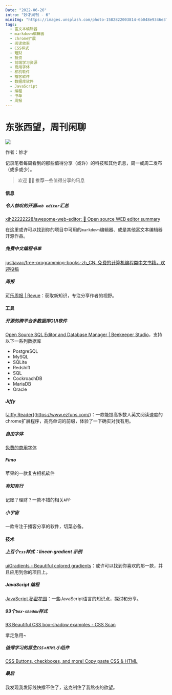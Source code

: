 ```yaml
---
Date: "2022-06-26"
intro: "妙才周刊 - 6"
miniImg: "https://images.unsplash.com/photo-1582822003814-6b048e9346e3?crop=entropy&cs=tinysrgb&fit=max&fm=jpg&ixid=MnwxNjUyNjZ8MHwxfHJhbmRvbXx8fHx8fHx8fDE2NTYzNDI2NTU&ixlib=rb-1.2.1&q=80&w=400"
tags:
  - 富文本编辑器
  - markdown编辑器
  - chrome扩展
  - 阅读效率
  - CSS样式
  - 理财
  - 投资
  - 前端学习资源
  - 商用字体
  - 相机软件
  - 播客软件
  - 数据库软件	
  - JavaScript
  - 编程
  - 书单
  - 周报
---
```


# 东张西望，周刊闲聊

![](https://images.unsplash.com/photo-1582822003814-6b048e9346e3?crop=entropy&cs=tinysrgb&fit=max&fm=jpg&ixid=MnwxNjUyNjZ8MHwxfHJhbmRvbXx8fHx8fHx8fDE2NTYzNDI2NTU&ixlib=rb-1.2.1&q=80&w=1080)



作者：妙才



记录笔者每周看到的那些值得分享（或许）的科技和其他讯息，周一或周二发布（或多或少）。

> 欢迎 👏🏻 推荐一些值得分享的讯息



#### 信息

##### 令人惊叹的开源`web editor`汇总

[xjh22222228/awesome-web-editor: 🔨 Open source WEB editor summary](https://github.com/xjh22222228/awesome-web-editor#Markdown-editor)

在这里或许可以找到你的项目中可用的`markdown`编辑器、或是其他富文本编辑器开源作品。



##### 免费中文编程书单

[justjavac/free-programming-books-zh_CN: 免费的计算机编程类中文书籍，欢迎投稿](https://github.com/justjavac/free-programming-books-zh_CN)



##### 周报

[可乐周报 | Revue](about:blank#blocked)：获取新知识，专注分享作者的视野。



#### 工具

##### 开源的跨平台多数据库GUI软件

[Open Source SQL Editor and Database Manager | Beekeeper Studio](https://www.beekeeperstudio.io/)，支持以下一系列数据库

- PostgreSQL
- MySQL
- SQLite
- Redshift
- SQL
- CockroachDB
- MariaDB
- Oracle




##### Jiffy

[[Jiffy Reader](https://www.jiffyreader.com/)](https://www.ezfuns.com/)：一款能提高多数人英文阅读速度的chrome扩展程序，高亮单词的前缀，体验了一下确实对我有用。



##### 自由字体

[免费的商用字体](https://ziyouziti.com/)



##### Fimo

苹果的一款复古相机软件



##### 有知有行

记账？理财？一款不错的相关`APP`



##### 小宇宙

一款专注于播客分享的软件，切菜必备。



#### 技术

##### 上百个`css`样式：linear-gradient 示例

[uiGradients - Beautiful colored gradients](https://uigradients.com/#Jupiter)：或许可以找到你喜欢的那一款，并且应用到你的项目上。

##### JavaScript 编程

[JavaScript 秘密花园](http://bonsaiden.github.io/JavaScript-Garden/zh/)：一些JavaScript语言的知识点，探讨和分享。



##### 93个`box-shadow`样式

[93 Beautiful CSS box-shadow examples - CSS Scan](https://getcssscan.com/css-box-shadow-examples)

拿走急用~



##### 值得学习的原生`CSS`+`HTML`小组件

[CSS Buttons, checkboxes, and more! Copy paste CSS & HTML](https://uiverse.io/)



##### 最后

我发现我发际线快撑不住了，这克制住了我熬夜的欲望。
